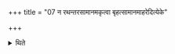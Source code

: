 +++
title = "07 न रथन्तरसामानमकृत्वा बृहत्सामानमाहरेदित्येके"

+++

<details><summary>थिते</summary>

7. According to some (ritualists) one should not perform the sacrifice with Br̥hatsāman without having previously performed a sacrifice with Rathantara-sāman.
</details>
